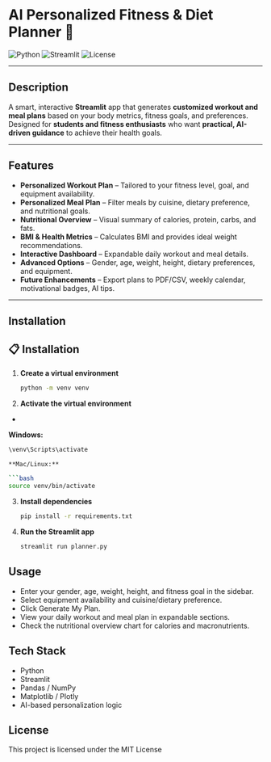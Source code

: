 # AI Personalized Fitness & Diet Planner 🍱

![Python](https://img.shields.io/badge/python-3.11-blue)
![Streamlit](https://img.shields.io/badge/streamlit-1.26.0-red)
![License](https://img.shields.io/badge/license-MIT-green)

---

## Description

A smart, interactive **Streamlit** app that generates **customized workout and meal plans** based on your body metrics, fitness goals, and preferences.  
Designed for **students and fitness enthusiasts** who want **practical, AI-driven guidance** to achieve their health goals.  

---

## Features

-  **Personalized Workout Plan** – Tailored to your fitness level, goal, and equipment availability.  
-  **Personalized Meal Plan** – Filter meals by cuisine, dietary preference, and nutritional goals.  
-  **Nutritional Overview** – Visual summary of calories, protein, carbs, and fats.  
-  **BMI & Health Metrics** – Calculates BMI and provides ideal weight recommendations.  
-  **Interactive Dashboard** – Expandable daily workout and meal details.  
-  **Advanced Options** – Gender, age, weight, height, dietary preferences, and equipment.  
-  **Future Enhancements** – Export plans to PDF/CSV, weekly calendar, motivational badges, AI tips.  

---

##  Installation

## 📋 Installation

1. **Create a virtual environment**

   ```bash
   python -m venv venv
2. **Activate the virtual environment**
-
 **Windows:**

   ```bash
   \venv\Scripts\activate
   
**Mac/Linux:** 

   ```bash
   source venv/bin/activate
```
3. **Install dependencies**

   ```bash
   pip install -r requirements.txt
   
4. **Run the Streamlit app**

   ```bash
   streamlit run planner.py

## Usage
- Enter your gender, age, weight, height, and fitness goal in the sidebar.
- Select equipment availability and cuisine/dietary preference.
- Click Generate My Plan.
- View your daily workout and meal plan in expandable sections.
- Check the nutritional overview chart for calories and macronutrients.

## Tech Stack
- Python 
- Streamlit
- Pandas / NumPy
- Matplotlib / Plotly
- AI-based personalization logic

## License

This project is licensed under the MIT License


   
   


